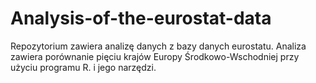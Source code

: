 # Analysis-of-the-eurostat-data
Repozytorium zawiera analizę danych z bazy danych eurostatu. Analiza zawiera porównanie pięciu krajów Europy Środkowo-Wschodniej przy użyciu programu R. i jego narzędzi.  
